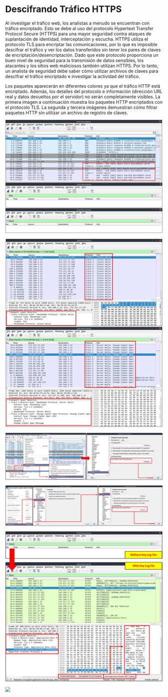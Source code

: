 
# Descifrando Tráfico HTTPS

Al investigar el tráfico web, los analistas a menudo se encuentran con tráfico encriptado. Esto se debe al uso del protocolo Hypertext Transfer Protocol Secure (HTTPS) para una mayor seguridad contra ataques de suplantación de identidad, interceptación y escucha. HTTPS utiliza el protocolo TLS para encriptar las comunicaciones, por lo que es imposible descifrar el tráfico y ver los datos transferidos sin tener los pares de claves de encriptación/desencriptación. Dado que este protocolo proporciona un buen nivel de seguridad para la transmisión de datos sensibles, los atacantes y los sitios web maliciosos también utilizan HTTPS. Por lo tanto, un analista de seguridad debe saber cómo utilizar archivos de claves para descifrar el tráfico encriptado e investigar la actividad del tráfico.

Los paquetes aparecerán en diferentes colores ya que el tráfico HTTP está encriptado. Además, los detalles del protocolo e información (dirección URL real y datos devueltos por el servidor) no serán completamente visibles. La primera imagen a continuación muestra los paquetes HTTP encriptados con el protocolo TLS. La segunda y tercera imágenes demuestran cómo filtrar paquetes HTTP sin utilizar un archivo de registro de claves.


![](capturas/wireshark-https.png)


![](capturas/wireshark-https-2.png)


![](capturas/wireshark-https-3.png)


![](capturas/wireshark-https-4.png)


![](capturas/wireshark-https-5.png)


![](capturas/wireshark-https-6.png)
